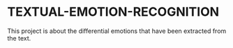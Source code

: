 # TEXTUAL-EMOTION-RECOGNITION
This project is about the differential emotions that have been extracted from the text.

